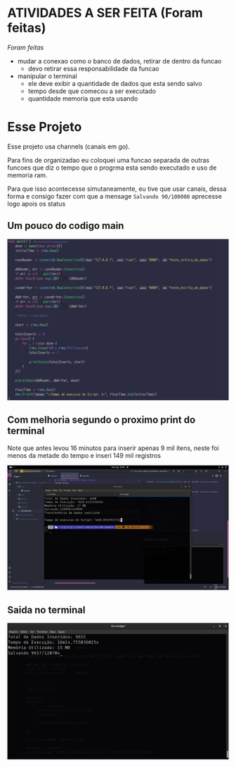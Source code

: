 # ATIVIDADES A SER FEITA (Foram feitas)
*Foram feitas*
- mudar a conexao como o banco de dados, retirar de dentro da funcao 
  - devo retirar essa responsabilidade da funcao
- manipular o terminal 
  - ele deve exibir a quantidade de dados que esta sendo salvo
  - tempo desde que comecou a ser executado
  - quantidade memoria que esta usando

# Esse Projeto
Esse projeto usa channels (canais em go).

Para fins de organizadao eu coloquei uma funcao separada de outras funcoes que diz o tempo que o progrma esta sendo executado e uso de memoria ram.

Para que isso acontecesse simutaneamente, eu tive que usar canais, dessa forma e consigo fazer com que a mensage `Salvando 90/100000` aprecesse logo apois os status


## Um pouco do codigo main

![](/img/codigo.png)

## Com melhoria segundo o proximo print do terminal
Note que antes levou 16 minutos para inserir apenas 9 mil itens, neste foi menos da metade do tempo e inseri 149 mil registros

![img.png](img/img.png)

## Saida no terminal
![](/img/terminal.png)